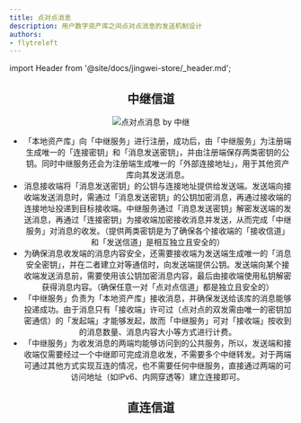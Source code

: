 ```yaml
---
title: 点对点消息
description: 用户数字资产库之间点对点消息的发送机制设计
authors:
- flytreleft
---
```


import Header from '@site/docs/jingwei-store/_header.md';

<Header />


## 中继信道

![点对点消息 by 中继](/img/jingwei/arch-p2p-message.png)

- 「本地资产库」向「中继服务」进行注册，成功后，由「中继服务」为注册端生成唯一的「连接密钥」和「消息发送密钥」，并由注册端保存两类密钥的公钥。同时中继服务还会为注册端生成唯一的「外部连接地址」，用于其他资产库向其发送消息。
- 消息接收端将「消息发送密钥」的公钥与连接地址提供给发送端。发送端向接收端发送消息时，需通过「消息发送密钥」的公钥加密消息，再通过接收端的连接地址投递到目标接收端。中继服务通过「消息发送密钥」解密发送端的发送消息，再通过「连接密钥」为接收端加密接收消息并发送，从而完成「中继服务」对消息的收发。（提供两类密钥是为了确保各个接收端的「接收信道」和「发送信道」是相互独立且安全的）
- 为确保消息收发端的消息内容安全，还需要接收端为发送端生成唯一的「消息安全密钥」，并在二者建立对等通信时，向发送端提供公钥。发送端向某个接收端发送消息前，需要使用该公钥加密消息内容，最后由接收端使用私钥解密获得消息内容。（确保任意一对「点对点信道」都是独立且安全的）
- 「中继服务」负责为「本地资产库」接收消息，并确保发送给该库的消息能够投递成功。由于消息只有「接收端」许可过（点对点的双发需由唯一的密钥加密通信）的「发起端」才能够发起，故而「中继服务」可对「接收端」按收到的消息数量、消息内容大小等方式进行计费。
- 「中继服务」为收发消息的两端均能够访问到的公共服务，所以，发送端和接收端仅需要经过一个中继即可完成消息收发，不需要多个中继转发。对于两端可通过其他方式实现互连的情况，也不需要任何中继服务，直接通过两端的可访问地址（如IPv6、内网穿透等）建立连接即可。

## 直连信道
